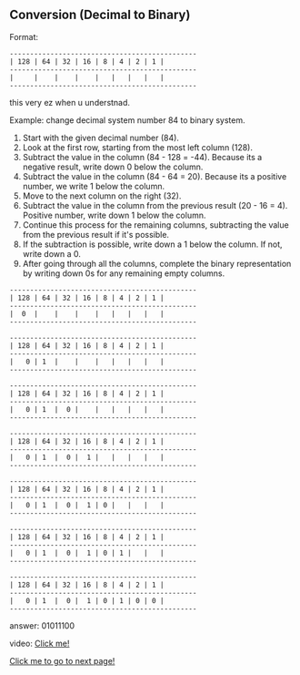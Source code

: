 ## Conversion (Decimal to Binary)

Format:
```
----------------------------------------------
| 128 | 64 | 32 | 16 | 8 | 4 | 2 | 1 |
----------------------------------------------
|     |    |    |    |   |   |   |   |
----------------------------------------------

```

this very ez when u understnad.

Example: change decimal system number 84 to binary system.

1. Start with the given decimal number (84).
2. Look at the first row, starting from the most left column (128).
3. Subtract the value in the column (84 - 128 = -44). Because its a negative result, write down 0 below the column.
4. Subtract the value in the column (84 - 64 = 20). Because its a positive number, we write 1 below the column.
5. Move to the next column on the right (32).
6. Subtract the value in the column from the previous result (20 - 16 = 4). Positive number, write down 1 below the column.
7. Continue this process for the remaining columns, subtracting the value from the previous result if it's possible.
8. If the subtraction is possible, write down a 1 below the column. If not, write down a 0.
9. After going through all the columns, complete the binary representation by writing down 0s for any remaining empty columns.

```
----------------------------------------------
| 128 | 64 | 32 | 16 | 8 | 4 | 2 | 1 |
----------------------------------------------
|  0  |    |    |    |   |   |   |   |
----------------------------------------------
```

```
----------------------------------------------
| 128 | 64 | 32 | 16 | 8 | 4 | 2 | 1 |
----------------------------------------------
|   0 | 1  |    |    |   |   |   |   |
----------------------------------------------

```

```
----------------------------------------------
| 128 | 64 | 32 | 16 | 8 | 4 | 2 | 1 |
----------------------------------------------
|   0 | 1  |  0 |    |   |   |   |   |
----------------------------------------------
```

```
----------------------------------------------
| 128 | 64 | 32 | 16 | 8 | 4 | 2 | 1 |
----------------------------------------------
|   0 | 1  |  0 |  1 |   |   |   |   |
----------------------------------------------
```

```
----------------------------------------------
| 128 | 64 | 32 | 16 | 8 | 4 | 2 | 1 |
----------------------------------------------
|   0 | 1  |  0 |  1 | 0 |   |   |   |
----------------------------------------------
```

```
----------------------------------------------
| 128 | 64 | 32 | 16 | 8 | 4 | 2 | 1 |
----------------------------------------------
|   0 | 1  |  0 |  1 | 0 | 1 |   |   |
----------------------------------------------
```

```
----------------------------------------------
| 128 | 64 | 32 | 16 | 8 | 4 | 2 | 1 |
----------------------------------------------
|   0 | 1  |  0 |  1 | 0 | 1 | 0 | 0 |
----------------------------------------------
```

answer: 01011100

video: 
[Click me!](https://drive.google.com/file/d/1ddvsZ99gazHuyAL9SdqZdMLvAqsEbFgy/view?usp=sharing)

[Click me to go to next page!](https://chiayunhau.github.io/ask-nota/#/English/2.2.3)